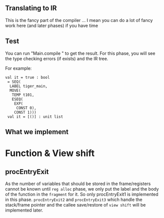Translating to IR
---

This is the fancy part of the compiler ... I mean you can do a lot of fancy work here (and later phases) if you have time

Test
---
You can run "Main.compile <filename>" to get the result. For this phase, you will see the type checking errors (if exists) and the IR tree.

For example:
```
val it = true : bool
 = SEQ(
  LABEL tiger_main,
  MOVE(
   TEMP t101,
   ESEQ(
    EXP(
     CONST 0),
    CONST 1)))
 val it = [()] : unit list
```

What we implement
---

# Function & View shift
## procEntryExit
As the number of variables that should be stored in the frame/registers cannot be known until `reg alloc` phase,
we only put the label and the body of the function in the `fragment` for it. So only procEntryExit1 is implemented in this phase.
`procEntryExit2` and `procEntryExit3` which handle the stack/frame pointer and the callee save/restore of `view shift` will be implemented later.

